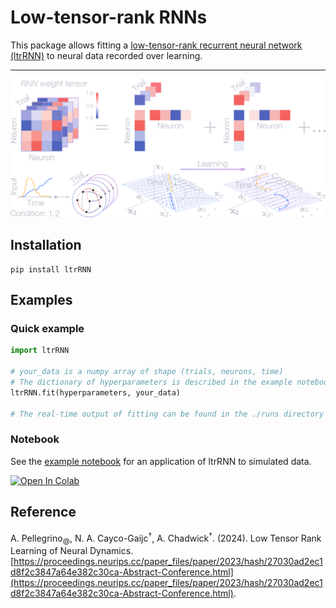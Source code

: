 # Low-tensor-rank RNNs

This package allows fitting a [low-tensor-rank recurrent neural network (ltrRNN)](https://proceedings.neurips.cc/paper_files/paper/2023/hash/27030ad2ec1d8f2c3847a64e382c30ca-Abstract-Conference.html) to neural data recorded over learning.

---

<p align="center">
  <img width="700" src="https://raw.githubusercontent.com/arthur-pe/LtrRNN/main/img/ltrRNN.png">
</p>


## Installation 

```commandline
pip install ltrRNN
```

## Examples

### Quick example 

```python
import ltrRNN

# your_data is a numpy array of shape (trials, neurons, time)
# The dictionary of hyperparameters is described in the example notebook
ltrRNN.fit(hyperparameters, your_data)

# The real-time output of fitting can be found in the ./runs directory
```

### Notebook

See the [example notebook](https://github.com/arthur-pe/ltrRNN/blob/master/ltrRNN_example_notebook.ipynb) for an application of ltrRNN to simulated data.

<a target="_blank" href="https://colab.research.google.com/github/arthur-pe/LtrRNN/blob/main/ltrRNN_example_notebook.ipynb">
  <img src="https://colab.research.google.com/assets/colab-badge.svg" alt="Open In Colab"/>
</a>

## Reference

A. Pellegrino<sub>@</sub>, N. A. Cayco-Gaijc<sup>†</sup>, A. Chadwick<sup>†</sup>. (2024). Low Tensor Rank Learning of Neural Dynamics. [https://proceedings.neurips.cc/paper_files/paper/2023/hash/27030ad2ec1d8f2c3847a64e382c30ca-Abstract-Conference.html](https://proceedings.neurips.cc/paper_files/paper/2023/hash/27030ad2ec1d8f2c3847a64e382c30ca-Abstract-Conference.html).